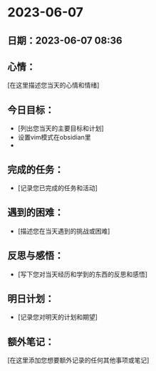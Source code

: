 # 2023-06-07

## 日期：2023-06-07 08:36

## 心情：

[在这里描述您当天的心情和情绪]

## 今日目标：

- [列出您当天的主要目标和计划]
- 设置vim模式在obsidian里
- 

## 完成的任务：

- [记录您已完成的任务和活动]

## 遇到的困难：

- [描述您在当天遇到的挑战或困难]

## 反思与感悟：

- [写下您对当天经历和学到的东西的反思和感悟]

## 明日计划：

- [记录您对明天的计划和期望]

## 额外笔记：

[在这里添加您想要额外记录的任何其他事项或笔记]
